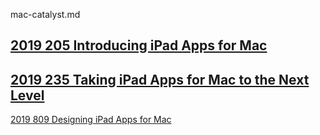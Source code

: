 mac-catalyst.md

## [2019 205 Introducing iPad Apps for Mac](https://developer.apple.com/videos/play/wwdc2019/205/)





## [2019 235 Taking iPad Apps for Mac to the Next Level](https://developer.apple.com/videos/play/wwdc2019/235)




[2019 809 Designing iPad Apps for Mac](https://developer.apple.com/videos/play/wwdc2019/809)